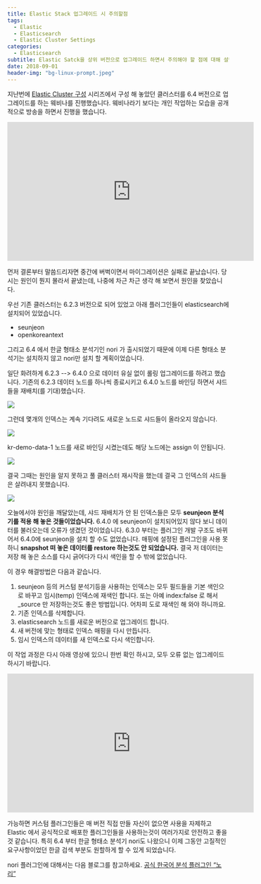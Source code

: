```yaml
---
title: Elastic Stack 업그레이드 시 주의할점
tags:
  - Elastic
  - Elasticsearch
  - Elastic Cluster Settings
categories:
  - Elasticsearch
subtitle: Elastic Satck을 상위 버전으로 업그레이드 하면서 주의해야 할 점에 대해 설명합니다.
date: 2018-09-01
header-img: "bg-linux-prompt.jpeg"
---
```


지난번에 [Elastic Cluster 구성](/2018/01/2018-01-build-es-cluster-8) 시리즈에서 구성 해 놓았던 클러스터를 6.4 버전으로 업그레이드를 하는 웨비나를 진행했습니다. 웨비나라기 보다는 개인 작업하는 모습을 공개적으로 방송을 하면서 진행을 했습니다.

<iframe width="560" height="315" src="https://www.youtube.com/embed/P6ezu7FJthg" frameborder="0" allow="autoplay; encrypted-media" allowfullscreen></iframe>

먼저 결론부터 말씀드리자면 중간에 버벅이면서 마이그레이션은 실패로 끝났습니다. 당시는 원인이 뭔지 몰라서 끝냈는데, 나중에 차근 차근 생각 해 보면서 원인을 찾았습니다.

우선 기존 클러스터는 6.2.3 버전으로 되어 있었고 아래 플러그인들이 elasticsearch에 설치되어 있었습니다.
- seunjeon
- openkoreantext

그리고 6.4 에서 한글 형태소 분석기인 nori 가 출시되었기 때문에 이제 다른 형태소 분석기는 설치하지 않고 nori만 설치 할 계획이었습니다.

일단 화려하게 6.2.3 --> 6.4.0 으로 데이터 유실 없이 롤링 업그레이드를 하려고 했습니다.
기존의 6.2.3 데이터 노드를 하나씩 종료시키고 6.4.0 노드를 바인딩 하면서 샤드들을 재배치(를 기대)했습니다.

![](monitoring-1.png)

그런데 몇개의 인덱스는 계속 기다려도 새로운 노드로 샤드들이 올라오지 않습니다.

![](monitoring-2.png) 

kr-demo-data-1 노드를 새로 바인딩 시켰는데도 해당 노드에는 assign 이 안됩니다.

![](monitoring-3.png)

결국 그때는 원인을 알지 못하고 풀 클러스터 재시작을 했는데 결국 그 인덱스의 샤드들은 살려내지 못했습니다.

![](monitoring-4.png)

오늘에서야 원인을 깨달았는데, 샤드 재배치가 안 된 인덱스들은 모두 **seunjeon 분석기를 적용 해 놓은 것들이었습니다.** 6.4.0 에 seunjeon이 설치되어있지 않다 보니 데이터를 불러오는데 오류가 생겼던 것이었습니다. 6.3.0 부터는 플러그인 개발 구조도 바뀌어서 6.4.0에 seunjeon을 설치 할 수도 없었습니다.
매핑에 설정된 플러그인을 사용 못 하니 **snapshot 떠 놓은 데이터를 restore 하는것도 안 되었습니다.** 결국 저 데이터는 저장 해 놓은 소스를 다시 긁어다가 다시 색인을 할 수 밖에 없었습니다.

이 경우 해결방법은 다음과 같습니다.

1. seunjeon 등의 커스텀 분석기등을 사용하는 인덱스는 모두 필드들을 기본 색인으로 바꾸고 임시(temp) 인덱스에 재색인 합니다. 또는 아예 index:false 로 해서 _source 만 저장하는것도 좋은 방법입니다. 어차피 도로 재색인 해 와야 하니까요.
1. 기존 인덱스를 삭제합니다.
1. elasticsearch 노드를 새로운 버전으로 업그레이드 합니다.
1. 새 버전에 맞는 형태로 인덱스 매핑을 다시 만듭니다.
1. 임시 인덱스의 데이터를 새 인덱스로 다시 색인합니다.

이 작업 과정은 다시 아래 영상에 있으니 한번 확인 하시고, 모두 오류 없는 업그레이드 하시기 바랍니다.

<iframe width="560" height="315" src="https://www.youtube.com/embed/1NPnSJ5i0-M" frameborder="0" allow="autoplay; encrypted-media" allowfullscreen></iframe>

가능하면 커스텀 플러그인들은 매 버전 직접 만들 자신이 없으면 사용을 자제하고 Elastic 에서 공식적으로 배포한 플러그인들을 사용하는것이 여러가지로 안전하고 좋을것 같습니다. 특히 6.4 부터 한글 형태소 분석기 nori도 나왔으니 이제 그동안 고질적인 요구사항이었던 한글 검색 부분도 원할하게 할 수 있게 되었습니다.

nori 플러그인에 대해서는 다음 블로그를 참고하세요.
[공식 한국어 분석 플러그인 “노리”](https://www.elastic.co/kr/blog/nori-the-official-elasticsearch-plugin-for-korean-language-analysis)
